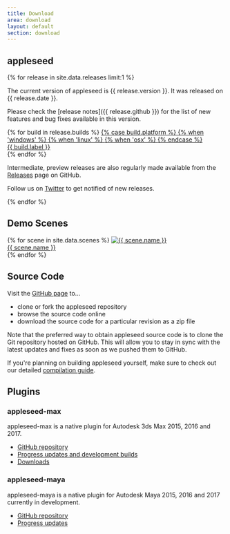 ```yaml
---
title: Download
area: download
layout: default
section: download
---
```


## appleseed

{% for release in site.data.releases limit:1 %}

The current version of appleseed is {{ release.version }}. It was released on {{ release.date }}.

Please check the [release notes]({{ release.github }}) for the list of new features and bug fixes available in this version.

<div class="builds">
    {% for build in release.builds %}
        <a class="build" href="{{ build.url }}" download>
            {% case build.platform %}
                {% when 'windows' %}
                    <i class="fa fa-windows"></i>
                {% when 'linux' %}
                    <i class="fa fa-linux"></i>
                {% when 'osx' %}
                    <i class="fa fa-apple"></i>
            {% endcase %}
            <div>{{ build.label }}</div>
        </a>
    {% endfor %}
</div>

Intermediate, preview releases are also regularly made available from the [Releases](https://github.com/appleseedhq/appleseed/releases) page on GitHub.

Follow us on [Twitter](https://twitter.com/appleseedhq) to get notified of new releases.

{% endfor %}

## Demo Scenes

<div class="scenes">
    {% for scene in site.data.scenes %}
        <a class="scene" href="{{ scene.url }}">
            <img src="{{ scene.image }}" alt="{{ scene.name }}">
            <div>{{ scene.name }}</div>
        </a>
    {% endfor %}
</div>

## Source Code

Visit the [GitHub page](https://github.com/appleseedhq/appleseed) to&hellip;

- clone or fork the appleseed repository
- browse the source code online
- download the source code for a particular revision as a zip file

Note that the preferred way to obtain appleseed source code is to clone the Git repository hosted on GitHub.
This will allow you to stay in sync with the latest updates and fixes as soon as we pushed them to GitHub.

If you're planning on building appleseed yourself, make sure to check out our detailed
[compilation guide](https://github.com/appleseedhq/appleseed/wiki/Building-appleseed).

## Plugins

### appleseed-max

appleseed-max is a native plugin for Autodesk 3ds Max 2015, 2016 and 2017.

- [GitHub repository](https://github.com/appleseedhq/appleseed-max)
- [Progress updates and development builds](https://forum.appleseedhq.net/t/3ds-max-plugin-development/109)
- [Downloads](https://github.com/appleseedhq/appleseed-max/releases)

### appleseed-maya

appleseed-maya is a native plugin for Autodesk Maya 2015, 2016 and 2017 currently in development.

- [GitHub repository](https://github.com/appleseedhq/appleseed-maya)
- [Progress updates](https://forum.appleseedhq.net/t/maya-plugin-development/129)
